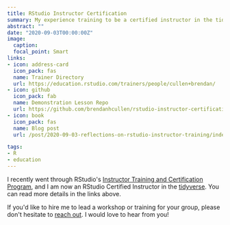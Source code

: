 ```yaml
---
title: RStudio Instructor Certification
summary: My experience training to be a certified instructor in the tidyverse.
abstract: ""
date: "2020-09-03T00:00:00Z"
image:
  caption: 
  focal_point: Smart
links:
- icon: address-card
  icon_pack: fas
  name: Trainer Directory
  url: https://education.rstudio.com/trainers/people/cullen+brendan/
- icon: github
  icon_pack: fab
  name: Demonstration Lesson Repo
  url: https://github.com/brendanhcullen/rstudio-instructor-certification
- icon: book
  icon_pack: fas
  name: Blog post
  url: /post/2020-09-03-reflections-on-rstudio-instructor-training/index.html

tags:
- R
- education
---
```


I recently went through RStudio's [Instructor Training and Certification Program](https://education.rstudio.com/trainers/), and I am now an RStudio Certified Instructor in the [tidyverse](https://www.tidyverse.org/). You can read more details in the links above. 

If you'd like to hire me to lead a workshop or training for your group, please don't hesitate to [reach out](mailto:bcullen@uoregon.edu). I would love to hear from you!